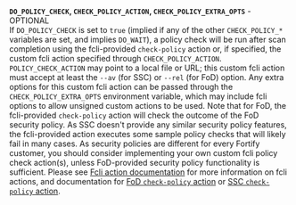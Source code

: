 **`DO_POLICY_CHECK`, `CHECK_POLICY_ACTION`, `CHECK_POLICY_EXTRA_OPTS`** - OPTIONAL    
If `DO_POLICY_CHECK` is set to `true` (implied if any of the other `CHECK_POLICY_*` variables are set, and implies `DO_WAIT`), a policy check will be run after scan completion using the fcli-provided `check-policy` action or, if specified, the custom fcli action specified through `CHECK_POLICY_ACTION`. `POLICY_CHECK_ACTION` may point to a local file or URL; this custom fcli action must accept at least the `--av` (for SSC) or `--rel` (for FoD) option. Any extra options for this custom fcli action can be passed through the `CHECK_POLICY_EXTRA_OPTS` environment variable, which may include fcli options to allow unsigned custom actions to be used. Note that for FoD, the fcli-provided `check-policy` action will check the outcome of the FoD security policy. As SSC doesn't provide any similar security policy features, the fcli-provided action executes some sample policy checks that will likely fail in many cases. As security policies are different for every Fortify customer, you should consider implementing your own custom fcli policy check action(s), unless FoD-provided security policy functionality is sufficient. Please see [Fcli action documentation]({{var:fcli-doc-base-url}}#_actions) for more information on fcli actions, and documentation for [FoD `check-policy` action]({{var:fcli-doc-base-url}}fod-actions.html#_check_policy) or [SSC `check-policy` action]({{var:fcli-doc-base-url}}ssc-actions.html#_check_policy).